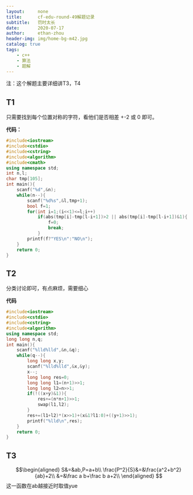 ```yaml
---
layout:     none
title:      cf-edu-round-49解题记录
subtitle:   罚时太长
date:       2020-07-17
author:     ethan-zhou
header-img: img/home-bg-m42.jpg
catalog: true
tags:
    - c++
    - 算法
    - 题解
---
```

注：这个解题主要详细讲T3，T4

## T1
只需要找到每个位置对称的字符，看他们是否相差 +-2 或 0 即可。

**代码：**

<!--more-->
```cpp
#include<iostream>
#include<cstdio>
#include<cstring>
#include<algorithm>
#include<cmath>
using namespace std;
int n,l;
char tmp[105];
int main(){
	scanf("%d",&n);
	while(n--){
		scanf("%d%s",&l,tmp+1);
		bool f=1;
		for(int i=1;(i<<1)<=l;i++)
			if(abs(tmp[i]-tmp[l-i+1])>2 || abs(tmp[i]-tmp[l-i+1])&1){
				f=0;
				break;
			}
		printf(f?"YES\n":"NO\n");
	}
	return 0;
}
```

## T2
分类讨论即可，有点麻烦，需要细心

**代码**
```cpp
#include<iostream>
#include<cstdio>
#include<cstring>
#include<algorithm>
using namespace std;
long long n,q;
int main(){
	scanf("%lld%lld",&n,&q);
	while(q--){
		long long x,y;
		scanf("%lld%lld",&x,&y);
		x--;
		long long res=0;
		long long l1=(n+1)>>1;
		long long l2=n>>1;
		if(!((x+y)&1)){
			res+=(n*n+1)>>1;
			swap(l1,l2);
		}
		res+=(l1+l2)*(x>>1)+(x&1?l1:0)+((y+1)>>1);
		printf("%lld\n",res);
	}
	return 0;
}
```

## T3

$$\begin{aligned}
S&=&ab,P=a+b\\
\frac{P^2}{S}&=&\frac{a^2+b^2}{ab}+2\\
&=&\frac a b+\frac b a+2\\
\end{aligned}
$$
这一函数在ab越接近时取值yue
<!--stackedit_data:
eyJoaXN0b3J5IjpbNTIxNzQwOTc1LC0xMjEwMTE5MTQ1LDEwMT
I1MjAwNTgsMzc1Mjk3OTMsLTIxMjAxNjIyLDUzMjQ4ODI3Niw2
MjA1MzU1MzgsLTUyMjU2OTYxNCwxNzU0MzI3NjcwLC0xMDAxMT
I1OTU2LC0yMDE0NTIwMDIyLC0yMDI3MDIyMzUxLDEyODYwNzk0
ODldfQ==
-->